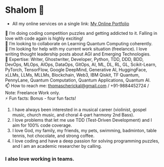 # Shalom 👋

* All my online services on a single link: [My Online Portfolio](https://linktr.ee/thomascherickal)

🌱 I’m doing coding competition puzzles and getting addicted to it. Falling in love with code again is highly exciting! <br>
👯 I’m looking to collaborate on Learning Quantum Computing coherently. <br>
🤔 I’m looking for help with my current work situation (freelance). I love writing thought leadership posts about AGI and Emerging Technologies. <br>
💬 Expertise: Writer, Ghostwriter, Developer, Python, TDD, DDD, BDD, DevOps, MLOps, AIOps, DataOps, GitOps, AI, ML, DL, RL, GL, Scikit-Learn, PyTorch, TensorFlow, Google DeepMind, Generative AI, HuggingFace, xLLMs, LLMs, MLLMs, Blockchain, Web3, IBM Qiskit, TF Quantum, PennyLane, Quantum Computation, Quantum Applications, Quantum AI. <br>
📫 How to reach me: thomascherickal@gmail.com / +91-9884452724 / Note: Freelance Work only.<br>
⚡  Fun facts: Bonus - four fun facts! <br>
1) I have always been interested in a musical career (violinist, gospel music, church music, and choral 4-part harmony 2nd Bass). <br> 
2) I love problems that let me use TDD (Test-Driven Development) and I aim for 100% code coverage. <br>
3) I love God, my family, my friends, my pets, swimming, badminton, table tennis, hot chocolate, and strong coffee. <br>
4) I love coding and have a deep passion for solving programming puzzles, and I am an academic researcher by calling. <br>
### I also love working in teams.<br>


